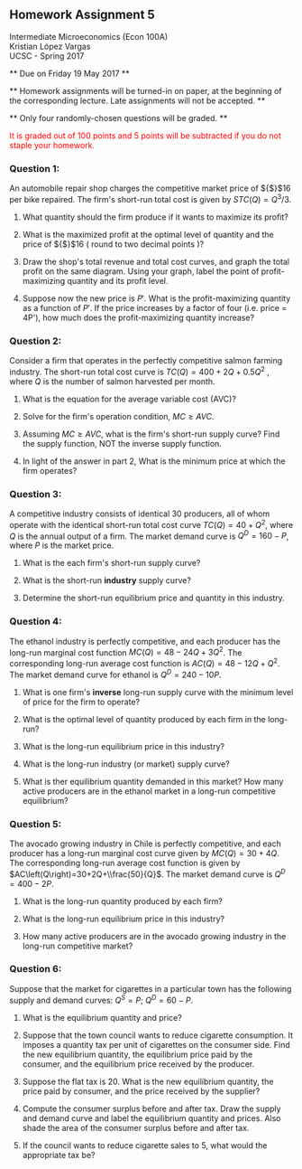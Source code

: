 

## Homework Assignment 5
Intermediate Microeconomics (Econ 100A)  
Kristian López Vargas  
UCSC - Spring 2017

** Due on Friday 19 May 2017 **

** Homework assignments will be turned-in on paper, at the beginning of the corresponding lecture. Late assignments will not be accepted. ** 

** Only four randomly-chosen questions will be graded. ** 

<span style="color:red">It is graded out of 100 points and 5 points will be subtracted if you do not staple your homework.</span>

### Question 1: 
An automobile repair shop charges the competitive market price of ${$}$16 per bike repaired. The firm's short-run total cost is given by $STC(Q)=Q^{3}/3$.

1.  What quantity should the firm produce if it wants to maximize its profit?

2.  What is the maximized profit at the optimal level of quantity and the price of ${$}$16 $($ round to two decimal points $)$? 

3. Draw the shop's total revenue and total cost curves, and graph the total profit  on the same diagram. Using your graph, label the point of profit-maximizing quantity and its profit level.

4.  Suppose now the new price is $P'$. What is the profit-maximizing quantity as a function of $P'$. If the price increases by a factor of four $($i.e. price = 4P'$)$, how much does the profit-maximizing quantity increase? 

### Question 2: 
Consider a firm that operates in the perfectly competitive salmon farming industry. The short-run total cost curve is $TC\left(Q\right)=400+2Q+0.5Q^{2}$ , where $Q$ is the number of salmon harvested per month. 

1.  What is the equation for the average variable cost (AVC)?

2.  Solve for the firm's operation condition, $MC \geq AVC$.

3. Assuming $MC \geq AVC$, what is the firm's short-run supply curve? Find the supply function, NOT the inverse supply function. 

4. In light of the answer in part 2, What is the minimum price at which the firm operates?
 
### Question 3: 
A competitive industry consists of identical 30 producers, all of whom operate with the identical short-run total cost curve $TC(Q)=40+Q^{2}$, where $Q$ is the annual output of a firm. The market demand curve is $Q^D=160-P$, where $P$ is the market price.

1.  What is the each firm's short-run supply curve?

2.  What is the short-run **industry** supply curve?

3.  Determine the short-run equilibrium price and quantity in this industry.

### Question 4: 
The ethanol industry is perfectly competitive, and each producer has the long-run marginal cost function $MC(Q)=48-24Q+3Q^{2}$. The corresponding long-run average cost function is $AC(Q)=48-12Q+Q^{2}$. The market demand curve for ethanol is $Q^D=240-10P$.

1. What is one firm's **inverse** long-run supply curve with the minimum level of price for the firm to operate?

2. What is the optimal level of quantity produced by each firm in the long-run?

3. What is the long-run equilibrium price in this industry?

4. What is the long-run industry $($or market$)$ supply curve?

5. What is ther equilibrium quantity demanded in this market? How many active producers are in the ethanol market in a long-run competitive equilibrium?

### Question 5: 
The avocado growing industry in Chile is perfectly competitive, and each producer has a long-run marginal cost curve given by $MC\left(Q\right)=30+4Q$. The corresponding long-run average cost function is given by $AC\left(Q\right)=30+2Q+\\frac{50}{Q}$. The market demand curve is $Q^D=400-2P$.

1. What is the long-run quantity produced by each firm?

2. What is the long-run equilibrium price in this industry?

3.  How many active producers are in the avocado growing industry in the long-run competitive market?

### Question 6: 
Suppose that the market for cigarettes in a particular town has the following supply and demand curves: $Q^{S}=P$; $Q^{D}=60-P$.

1. What is the equilibrium quantity and price?

3.  Suppose that the town council wants to reduce cigarette consumption. It imposes a quantity tax per unit of cigarettes on the consumer side. Find the new equilibrium quantity, the equilibrium price paid by the consumer, and the equilibrium price received by the producer.

4. Suppose the flat tax is 20. What is the new equilibrium quantity, the price paid by consumer, and the price received by the supplier?

5. Compute the consumer surplus before and after tax. Draw the supply and demand curve and label the equilibrium quantity and prices. Also shade the area of the consumer surplus before and after tax. 

6. If the council wants to reduce cigarette sales to 5, what would the appropriate tax be?